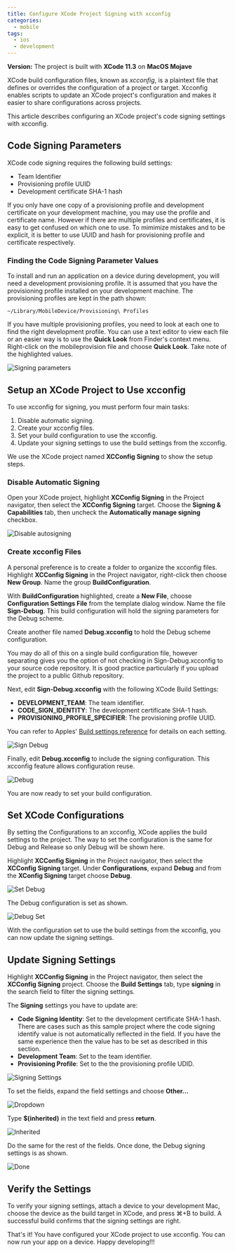 ```yaml
---
title: Configure XCode Project Signing with xcconfig
categories: 
  - mobile
tags:
  - ios
  - development
---
```


__Version:__ The project is built with __XCode 11.3__ on __MacOS Mojave__

XCode build configuration files, known as _xcconfig_, is a plaintext file that defines or overrides the configuration of a project or target. Xcconfig enables scripts to update an XCode project's configuration and makes it easier to share configurations across projects.
  
This article describes configuring an XCode project's code signing settings with xcconfig.

## Code Signing Parameters 
XCode code signing requires the following build settings:
* Team Identifier
* Provisioning profile UUID
* Development certificate SHA-1 hash

If you only have one copy of a provisioning profile and development certificate on your development machine, you may use the profile and certificate name. However if there are multiple profiles and certificates, it is easy to get confused on which one to use. To mimimize mistakes and to be explicit, it is better to use UUID and hash for provisioning profile and certificate respectively.

### Finding the Code Signing Parameter Values 
To install and run an application on a device during development, you will need a development provisioning profile. It is assumed that you have the provisioning profile installed on your development machine. The provisioning profiles are kept in the path shown:

```
~/Library/MobileDevice/Provisioning\ Profiles
```

If you have multiple provisioning profiles, you need to look at each one to find the right development profile. You can use a text editor to view each file or an easier way is to use the __Quick Look__ from Finder's context menu. Right-click on the mobileprovision file and choose __Quick Look__. Take note of the highlighted values.

![Signing parameters](/assets/images/xcconfig/find-signing-parameters.png) 

## Setup an XCode Project to Use xcconfig

To use xcconfig for signing, you must perform four main tasks:
1. Disable automatic signing.
2. Create your xcconfig files.
3. Set your build configuration to use the xcconfig.
4. Update your signing settings to use the build settings from the xcconfig.

We use the XCode project named __XCConfig Signing__ to show the setup steps.

### Disable Automatic Signing
Open your XCode project, highlight __XCConfig Signing__ in the Project navigator, then select the __XCConfig Signing__ target. Choose the __Signing & Capabilities__ tab, then uncheck the __Automatically manage signing__ checkbox. 

![Disable autosigning](/assets/images/xcconfig/disable-autosigning.png) 

### Create xcconfig Files

A personal preference is to create a folder to organize the xcconfig files. Highlight __XCConfig Signing__ in the Project navigator, right-click then choose __New Group__. Name the group __BuildConfiguration__.

With __BuildConfiguration__ highlighted, create a __New File__, choose __Configuration Settings File__ from the template dialog window. Name the file __Sign-Debug__. This build configuration will hold the signing parameters for the Debug scheme.

Create another file named __Debug.xcconfig__ to hold the Debug scheme configuration.

You may do all of this on a single build configuration file, however separating gives you the option of not checking in Sign-Debug.xcconfig to your source code repository. It is good practice particularly if you upload the project to a public Github repository.

Next, edit __Sign-Debug.xcconfig__ with the following XCode Build Settings:
* __DEVELOPMENT_TEAM__: The team identifier.
* __CODE_SIGN_IDENTITY__: The development certificate SHA-1 hash.
* __PROVISIONING_PROFILE_SPECIFIER__: The provisioning profile UUID.

You can refer to Apples' [Build settings reference](https://help.apple.com/xcode/mac/11.4/#/itcaec37c2a6) for details on each setting.

![Sign Debug](/assets/images/xcconfig/sign-debug.png) 

Finally, edit __Debug.xcconfig__ to include the signing configuration. This xcconfig feature allows configuration reuse.

![Debug](/assets/images/xcconfig/debug.png)

You are now ready to set your build configuration.

## Set XCode Configurations
By setting the Configurations to an xcconfig, XCode applies the build settings to the project.
The way to set the configuration is the same for Debug and Release so only Debug will be shown here.

Highlight __XCConfig Signing__ in the Project navigator, then select the __XCConfig Signing__ target. Under __Configurations__, expand __Debug__ and from the __XConfig Signing__ target choose __Debug__.

![Set Debug](/assets/images/xcconfig/set-debug.png)

The Debug configuration is set as shown.

![Debug Set](/assets/images/xcconfig/debug-config-set.png)

With the configuration set to use the build settings from the xcconfig, you can now update the signing settings.

## Update Signing Settings

Highlight __XCConfig Signing__ in the Project navigator, then select the __XCConfig Signing__ project. Choose the __Build Settings__ tab, type __signing__ in the search field to filter the signing settings.

The __Signing__ settings you have to update are:
* __Code Signing Identity__: Set to the development certificate SHA-1 hash. There are cases such as this sample project where the code signing identify value is not automatically reflected in the field. If you have the same experience then the value has to be set as described in this section.
* __Development Team__: Set to the team identifier.
* __Provisioning Profile__: Set to the the provisioning profile UDID.

![Signing Settings](/assets/images/xcconfig/signing-settings.png)

To set the fields, expand the field settings and choose __Other...__

![Dropdown](/assets/images/xcconfig/setting-dropdown.png)

Type __$(inherited)__ in the text field and press __return__. 

![Inherited](/assets/images/xcconfig/inherited.png)

Do the same for the rest of the fields. Once done, the Debug signing settings is as shown.

![Done](/assets/images/xcconfig/setting-done.png)

## Verify the Settings

To verify your signing settings, attach a device to your development Mac, choose the device as the build target in XCode, and press ⌘+B to build. A successful build confirms that the signing settings are right.


That's it! You have configured your XCode project to use xcconfig. You can now run your app on a device. Happy developing!!!


